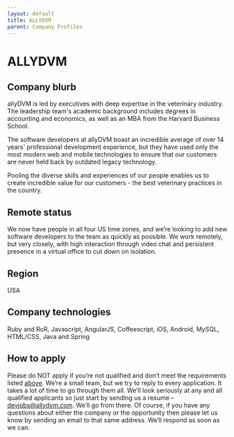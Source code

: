 ```yaml
---
layout: default
title: ALLYDVM
parent: Company Profiles
---
```


# ALLYDVM

## Company blurb

allyDVM is led by executives with deep expertise in the veterinary industry. The leadership team's academic background includes degrees in accounting and economics, as well as an MBA from the Harvard Business School.  

The software developers at allyDVM boast an incredible average of over 14 years' professional development experience, but they have used only the most modern web and mobile technologies to ensure that our customers are never held back by outdated legacy technology.

Pooling the diverse skills and experiences of our people enables us to create incredible value for our customers - the best veterinary practices in the country.

## Remote status

We now have people in all four US time zones, and we’re looking to add new software developers to the team as quickly as possible. We work remotely, but very closely, with high interaction through video chat and persistent presence in a virtual office to cut down on isolation.

## Region

USA

## Company technologies

Ruby and RoR, Javascript, AngularJS, Coffeescript, iOS, Android, MySQL, HTML/CSS, Java and Spring

## How to apply

Please do NOT apply if you’re not qualified and don’t meet the requirements listed [above](https://weworkremotely.com/jobs/2867-senior-software-engineer). We’re a small team, but we try to reply to every application. It takes a lot of time to go through them all. We’ll look seriously at any and all qualified applicants so just start by sending us a resume – [devjobs@allydvm.com](mailto:devjobs@allydvm.com). We’ll go from there. Of course, if you have any questions about either the company or the opportunity then please let us know by sending an email to that same address. We’ll respond as soon as we can.
